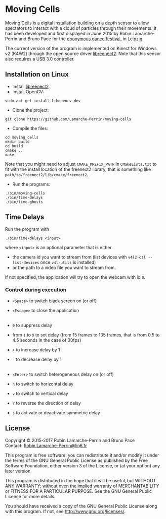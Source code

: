# Moving Cells

Moving Cells is a digital installation building on a depth sensor to allow spectators to interact with a cloud of particles through their movements. It has been developed and first displayed in June 2015 by Robin Lamarche-Perrin and Bruno Pace for the [eponymous dance festival](http://www.movingcells.org), in Leipzig.

The current version of the program is implemented on Kinect for Windows v2 (K4W2) through the open source driver [libreenect2](https://github.com/OpenKinect/libfreenect2). Note that this sensor also requires a USB 3.0 controller.

## Installation on Linux
* Install [libreenect2](https://github.com/OpenKinect/libfreenect2).
* Install OpenCV:
```
sudo apt-get install libopencv-dev
```

* Clone the project:
```
git clone https://github.com/Lamarche-Perrin/moving-cells
```

* Compile the files:
```
cd moving_cells
mkdir build
cd build
cmake ..
make
```

Note that you might need to adjust `CMAKE_PREFIX_PATH` in `CMakeLists.txt` to fit with the install location of the freenect2 library, that is something like `path/to/freenect2/lib/cmake/freenect2`.

* Run the programs:
```
./bin/moving-cells
./bin/time-delays
./bin/time-ghosts
```

## Time Delays

Run the program with
```
./bin/time-delays <input>
```
where `<input>` is an optional parameter that is either
* the camera id you want to stream from (list devices with `v4l2-ctl --list-devices` once `v4l-utils` is installed)
* or the path to a video file you want to stream from.

If not specified, the application will try to open the webcam with id `0`.


### Control during execution

* `<Space>` to switch black screen on (or off)
* `<Escape>` to close the application
<br/><br/>

* `0` to suppress delay
* from `1` to `9` to set delay (from 15 frames to 135 frames, that is from 0.5 to 4.5 seconds in the case of 30fps)
* `+` to increase delay by 1
* `-` to decrease delay by 1
<br/><br/>

* `<Enter>` to switch heterogeneous delay on (or off)
* `h` to switch to horizontal delay
* `v` to switch to vertical delay
* `r` to reverse the direction of delay
* `s` to activate or deactivate symmetric delay

## License
Copyright © 2015-2017 Robin Lamarche-Perrin and Bruno Pace  
Contact: <Robin.Lamarche-Perrin@lip6.fr>

This program is free software: you can redistribute it and/or modify it under the terms of the GNU General Public License as published by the Free Software Foundation, either version 3 of the License, or (at your option) any later version.

This program is distributed in the hope that it will be useful, but WITHOUT ANY WARRANTY; without even the implied warranty of MERCHANTABILITY or FITNESS FOR A PARTICULAR PURPOSE. See the GNU General Public License for more details.

You should have received a copy of the GNU General Public License along with this program. If not, see <http://www.gnu.org/licenses/>.
